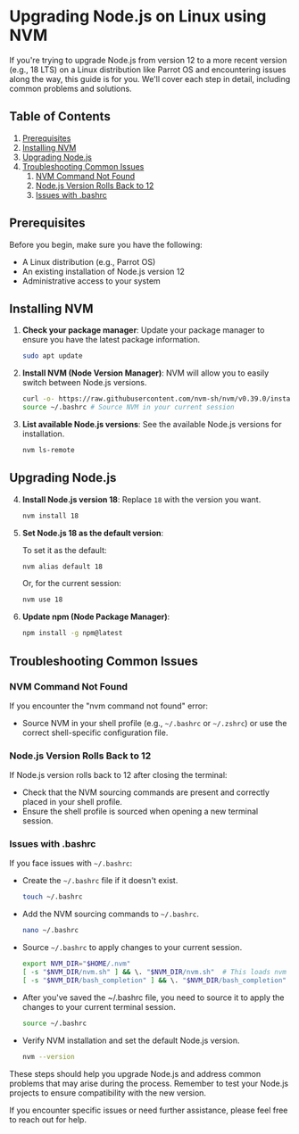 # Upgrading Node.js on Linux using NVM

If you're trying to upgrade Node.js from version 12 to a more recent version (e.g., 18 LTS) on a Linux distribution like Parrot OS and encountering issues along the way, this guide is for you. We'll cover each step in detail, including common problems and solutions.

## Table of Contents

1. [Prerequisites](#prerequisites)
2. [Installing NVM](#installing-nvm)
3. [Upgrading Node.js](#upgrading-nodejs)
4. [Troubleshooting Common Issues](#troubleshooting-common-issues)
    1. [NVM Command Not Found](#nvm-command-not-found)
    2. [Node.js Version Rolls Back to 12](#nodejs-version-rolls-back-to-12)
    3. [Issues with .bashrc](#issues-with-bashrc)

## Prerequisites

Before you begin, make sure you have the following:

- A Linux distribution (e.g., Parrot OS)
- An existing installation of Node.js version 12
- Administrative access to your system

## Installing NVM

1. **Check your package manager**: Update your package manager to ensure you have the latest package information.

    ```bash
    sudo apt update
    ```

2. **Install NVM (Node Version Manager)**: NVM will allow you to easily switch between Node.js versions.

    ```bash
    curl -o- https://raw.githubusercontent.com/nvm-sh/nvm/v0.39.0/install.sh | bash
    source ~/.bashrc # Source NVM in your current session
    ```

3. **List available Node.js versions**: See the available Node.js versions for installation.

    ```bash
    nvm ls-remote
    ```

## Upgrading Node.js

4. **Install Node.js version 18**: Replace `18` with the version you want.

    ```bash
    nvm install 18
    ```

5. **Set Node.js 18 as the default version**:

    To set it as the default:

    ```bash
    nvm alias default 18
    ```

    Or, for the current session:

    ```bash
    nvm use 18
    ```

6. **Update npm (Node Package Manager)**:

    ```bash
    npm install -g npm@latest
    ```

## Troubleshooting Common Issues

### NVM Command Not Found

If you encounter the "nvm command not found" error:

- Source NVM in your shell profile (e.g., `~/.bashrc` or `~/.zshrc`) or use the correct shell-specific configuration file.

### Node.js Version Rolls Back to 12

If Node.js version rolls back to 12 after closing the terminal:

- Check that the NVM sourcing commands are present and correctly placed in your shell profile.
- Ensure the shell profile is sourced when opening a new terminal session.

### Issues with .bashrc

If you face issues with `~/.bashrc`:

- Create the `~/.bashrc` file if it doesn't exist.
    ```bash
    touch ~/.bashrc
    ```
- Add the NVM sourcing commands to `~/.bashrc`.
    ```bash
    nano ~/.bashrc
    ```
- Source `~/.bashrc` to apply changes to your current session.
    ```bash
    export NVM_DIR="$HOME/.nvm"
    [ -s "$NVM_DIR/nvm.sh" ] && \. "$NVM_DIR/nvm.sh"  # This loads nvm
    [ -s "$NVM_DIR/bash_completion" ] && \. "$NVM_DIR/bash_completion"  # This loads nvm bash_completion
    ```
- After you've saved the ~/.bashrc file, you need to source it to apply the changes to your current terminal session.
    ```bash
    source ~/.bashrc
    ```
    
- Verify NVM installation and set the default Node.js version.
    ```bash
    nvm --version
    ```
    
These steps should help you upgrade Node.js and address common problems that may arise during the process. Remember to test your Node.js projects to ensure compatibility with the new version.

If you encounter specific issues or need further assistance, please feel free to reach out for help.
